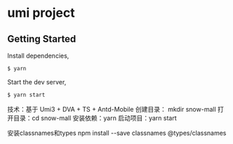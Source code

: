 # umi project

## Getting Started

Install dependencies, 

``` bash
$ yarn
```

Start the dev server, 

``` bash
$ yarn start
```

技术：基于 Umi3 + DVA + TS + Antd-Mobile
创建目录： mkdir snow-mall
打开目录：cd snow-mall
安装依赖：yarn
启动项目：yarn start

安装classnames和types
npm install --save classnames @types/classnames
